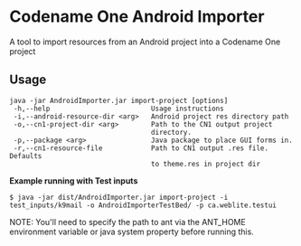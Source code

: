 # Codename One Android Importer

A tool to import resources from an Android project into a Codename One project

## Usage

~~~~
java -jar AndroidImporter.jar import-project [options]
 -h,--help                         Usage instructions
 -i,--android-resource-dir <arg>   Android project res directory path
 -o,--cn1-project-dir <arg>        Path to the CN1 output project
                                   directory.
 -p,--package <arg>                Java package to place GUI forms in.
 -r,--cn1-resource-file            Path to CN1 output .res file.  Defaults
                                   to theme.res in project dir
~~~~

**Example running with Test inputs**

~~~~
$ java -jar dist/AndroidImporter.jar import-project -i test_inputs/k9mail -o AndroidImporterTestBed/ -p ca.weblite.testui
~~~~

NOTE:  You'll need to specify the path to ant via the ANT_HOME environment variable or java system property before running this.